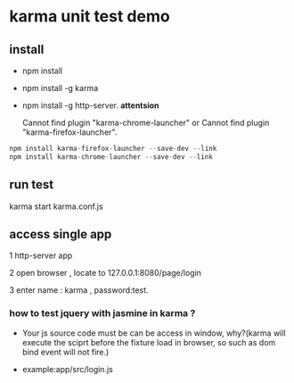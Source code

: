 # karma unit test demo

## install

- npm install 

- npm install -g karma

- npm install -g http-server.
**attentsion**

  Cannot find plugin "karma-chrome-launcher" or Cannot find plugin "karma-firefox-launcher".

```js
npm install karma-firefox-launcher --save-dev --link
npm install karma-chrome-launcher --save-dev --link
```

## run test

karma start karma.conf.js

## access single app

1 http-server app

2 open browser , locate to 127.0.0.1:8080/page/login

3 enter name : karma , password:test.

### how to test jquery with jasmine in karma ?

- Your js source code must be can be access in window, why?(karma will execute the sciprt before the fixture load in browser, so such as dom bind event will not fire.)

- example:app/src/login.js

